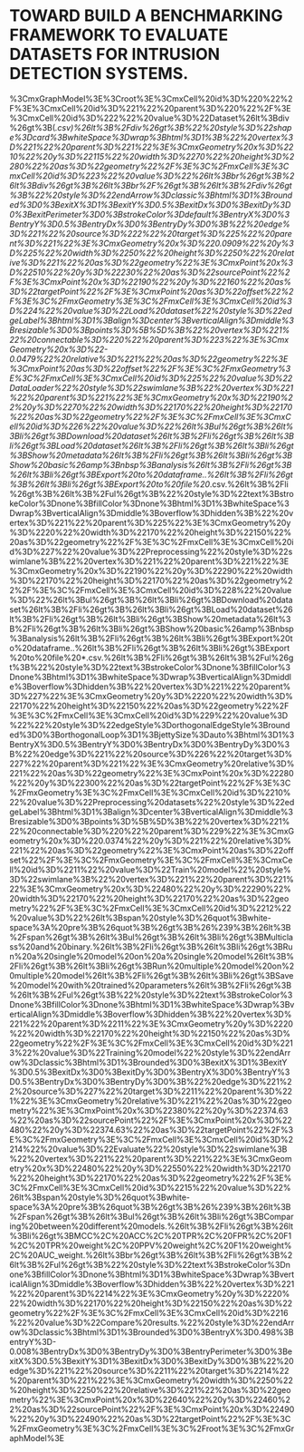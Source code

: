 # TOWARD BUILD A BENCHMARKING FRAMEWORK TO EVALUATE DATASETS FOR INTRUSION DETECTION SYSTEMS.
%3CmxGraphModel%3E%3Croot%3E%3CmxCell%20id%3D%220%22%2F%3E%3CmxCell%20id%3D%221%22%20parent%3D%220%22%2F%3E%3CmxCell%20id%3D%222%22%20value%3D%22Dataset%26lt%3Bdiv%26gt%3B(*.csv)%26lt%3B%2Fdiv%26gt%3B%22%20style%3D%22shape%3Dcard%3BwhiteSpace%3Dwrap%3Bhtml%3D1%3B%22%20vertex%3D%221%22%20parent%3D%221%22%3E%3CmxGeometry%20x%3D%2210%22%20y%3D%22115%22%20width%3D%2270%22%20height%3D%2280%22%20as%3D%22geometry%22%2F%3E%3C%2FmxCell%3E%3CmxCell%20id%3D%223%22%20value%3D%22%26lt%3Bbr%26gt%3B%26lt%3Bdiv%26gt%3B%26lt%3Bbr%2F%26gt%3B%26lt%3B%2Fdiv%26gt%3B%22%20style%3D%22endArrow%3Dclassic%3Bhtml%3D1%3Brounded%3D0%3BexitX%3D1%3BexitY%3D0.5%3BexitDx%3D0%3BexitDy%3D0%3BexitPerimeter%3D0%3BstrokeColor%3Ddefault%3BentryX%3D0%3BentryY%3D0.5%3BentryDx%3D0%3BentryDy%3D0%3B%22%20edge%3D%221%22%20source%3D%222%22%20target%3D%225%22%20parent%3D%221%22%3E%3CmxGeometry%20x%3D%220.0909%22%20y%3D%225%22%20width%3D%2250%22%20height%3D%2250%22%20relative%3D%221%22%20as%3D%22geometry%22%3E%3CmxPoint%20x%3D%22510%22%20y%3D%22230%22%20as%3D%22sourcePoint%22%2F%3E%3CmxPoint%20x%3D%22190%22%20y%3D%22160%22%20as%3D%22targetPoint%22%2F%3E%3CmxPoint%20as%3D%22offset%22%2F%3E%3C%2FmxGeometry%3E%3C%2FmxCell%3E%3CmxCell%20id%3D%224%22%20value%3D%22Load%20dataset%22%20style%3D%22edgeLabel%3Bhtml%3D1%3Balign%3Dcenter%3BverticalAlign%3Dmiddle%3Bresizable%3D0%3Bpoints%3D%5B%5D%3B%22%20vertex%3D%221%22%20connectable%3D%220%22%20parent%3D%223%22%3E%3CmxGeometry%20x%3D%22-0.0479%22%20relative%3D%221%22%20as%3D%22geometry%22%3E%3CmxPoint%20as%3D%22offset%22%2F%3E%3C%2FmxGeometry%3E%3C%2FmxCell%3E%3CmxCell%20id%3D%225%22%20value%3D%22DataLoader%22%20style%3D%22swimlane%3B%22%20vertex%3D%221%22%20parent%3D%221%22%3E%3CmxGeometry%20x%3D%22190%22%20y%3D%2270%22%20width%3D%22170%22%20height%3D%22170%22%20as%3D%22geometry%22%2F%3E%3C%2FmxCell%3E%3CmxCell%20id%3D%226%22%20value%3D%22%26lt%3Bul%26gt%3B%26lt%3Bli%26gt%3BDownload%20dataset%26lt%3B%2Fli%26gt%3B%26lt%3Bli%26gt%3BLoad%20dataset%26lt%3B%2Fli%26gt%3B%26lt%3Bli%26gt%3BShow%20metadata%26lt%3B%2Fli%26gt%3B%26lt%3Bli%26gt%3BShow%20basic%26amp%3Bnbsp%3Banalysis%26lt%3B%2Fli%26gt%3B%26lt%3Bli%26gt%3BExport%20to%20dataframe..%26lt%3B%2Fli%26gt%3B%26lt%3Bli%26gt%3BExport%20to%20file%20*.csv.%26lt%3B%2Fli%26gt%3B%26lt%3B%2Ful%26gt%3B%22%20style%3D%22text%3BstrokeColor%3Dnone%3BfillColor%3Dnone%3Bhtml%3D1%3BwhiteSpace%3Dwrap%3BverticalAlign%3Dmiddle%3Boverflow%3Dhidden%3B%22%20vertex%3D%221%22%20parent%3D%225%22%3E%3CmxGeometry%20y%3D%2220%22%20width%3D%22170%22%20height%3D%22150%22%20as%3D%22geometry%22%2F%3E%3C%2FmxCell%3E%3CmxCell%20id%3D%227%22%20value%3D%22Preprocessing%22%20style%3D%22swimlane%3B%22%20vertex%3D%221%22%20parent%3D%221%22%3E%3CmxGeometry%20x%3D%22190%22%20y%3D%22290%22%20width%3D%22170%22%20height%3D%22170%22%20as%3D%22geometry%22%2F%3E%3C%2FmxCell%3E%3CmxCell%20id%3D%228%22%20value%3D%22%26lt%3Bul%26gt%3B%26lt%3Bli%26gt%3BDownload%20dataset%26lt%3B%2Fli%26gt%3B%26lt%3Bli%26gt%3BLoad%20dataset%26lt%3B%2Fli%26gt%3B%26lt%3Bli%26gt%3BShow%20metadata%26lt%3B%2Fli%26gt%3B%26lt%3Bli%26gt%3BShow%20basic%26amp%3Bnbsp%3Banalysis%26lt%3B%2Fli%26gt%3B%26lt%3Bli%26gt%3BExport%20to%20dataframe..%26lt%3B%2Fli%26gt%3B%26lt%3Bli%26gt%3BExport%20to%20file%20*.csv.%26lt%3B%2Fli%26gt%3B%26lt%3B%2Ful%26gt%3B%22%20style%3D%22text%3BstrokeColor%3Dnone%3BfillColor%3Dnone%3Bhtml%3D1%3BwhiteSpace%3Dwrap%3BverticalAlign%3Dmiddle%3Boverflow%3Dhidden%3B%22%20vertex%3D%221%22%20parent%3D%227%22%3E%3CmxGeometry%20y%3D%2220%22%20width%3D%22170%22%20height%3D%22150%22%20as%3D%22geometry%22%2F%3E%3C%2FmxCell%3E%3CmxCell%20id%3D%229%22%20value%3D%22%22%20style%3D%22edgeStyle%3DorthogonalEdgeStyle%3Brounded%3D0%3BorthogonalLoop%3D1%3BjettySize%3Dauto%3Bhtml%3D1%3BentryX%3D0.5%3BentryY%3D0%3BentryDx%3D0%3BentryDy%3D0%3B%22%20edge%3D%221%22%20source%3D%226%22%20target%3D%227%22%20parent%3D%221%22%3E%3CmxGeometry%20relative%3D%221%22%20as%3D%22geometry%22%3E%3CmxPoint%20x%3D%22280%22%20y%3D%22300%22%20as%3D%22targetPoint%22%2F%3E%3C%2FmxGeometry%3E%3C%2FmxCell%3E%3CmxCell%20id%3D%2210%22%20value%3D%22Preprocessing%20datasets%22%20style%3D%22edgeLabel%3Bhtml%3D1%3Balign%3Dcenter%3BverticalAlign%3Dmiddle%3Bresizable%3D0%3Bpoints%3D%5B%5D%3B%22%20vertex%3D%221%22%20connectable%3D%220%22%20parent%3D%229%22%3E%3CmxGeometry%20x%3D%220.0374%22%20y%3D%221%22%20relative%3D%221%22%20as%3D%22geometry%22%3E%3CmxPoint%20as%3D%22offset%22%2F%3E%3C%2FmxGeometry%3E%3C%2FmxCell%3E%3CmxCell%20id%3D%2211%22%20value%3D%22Train%20model%22%20style%3D%22swimlane%3B%22%20vertex%3D%221%22%20parent%3D%221%22%3E%3CmxGeometry%20x%3D%22480%22%20y%3D%22290%22%20width%3D%22170%22%20height%3D%22170%22%20as%3D%22geometry%22%2F%3E%3C%2FmxCell%3E%3CmxCell%20id%3D%2212%22%20value%3D%22%26lt%3Bspan%20style%3D%26quot%3Bwhite-space%3A%20pre%3B%26quot%3B%26gt%3B%26%239%3B%26lt%3B%2Fspan%26gt%3B%26lt%3Bul%26gt%3B%26lt%3Bli%26gt%3BMulticlass%20and%20binary.%26lt%3B%2Fli%26gt%3B%26lt%3Bli%26gt%3BRun%20a%20single%20model%20on%20a%20single%20model%26lt%3B%2Fli%26gt%3B%26lt%3Bli%26gt%3BRun%20multiple%20model%20on%20multiple%20model%26lt%3B%2Fli%26gt%3B%26lt%3Bli%26gt%3BSave%20model%20with%20trained%20parameters%26lt%3B%2Fli%26gt%3B%26lt%3B%2Ful%26gt%3B%22%20style%3D%22text%3BstrokeColor%3Dnone%3BfillColor%3Dnone%3Bhtml%3D1%3BwhiteSpace%3Dwrap%3BverticalAlign%3Dmiddle%3Boverflow%3Dhidden%3B%22%20vertex%3D%221%22%20parent%3D%2211%22%3E%3CmxGeometry%20y%3D%2220%22%20width%3D%22170%22%20height%3D%22150%22%20as%3D%22geometry%22%2F%3E%3C%2FmxCell%3E%3CmxCell%20id%3D%2213%22%20value%3D%22Training%20model%22%20style%3D%22endArrow%3Dclassic%3Bhtml%3D1%3Brounded%3D0%3BexitX%3D1%3BexitY%3D0.5%3BexitDx%3D0%3BexitDy%3D0%3BentryX%3D0%3BentryY%3D0.5%3BentryDx%3D0%3BentryDy%3D0%3B%22%20edge%3D%221%22%20source%3D%227%22%20target%3D%2211%22%20parent%3D%221%22%3E%3CmxGeometry%20relative%3D%221%22%20as%3D%22geometry%22%3E%3CmxPoint%20x%3D%22380%22%20y%3D%22374.63%22%20as%3D%22sourcePoint%22%2F%3E%3CmxPoint%20x%3D%22480%22%20y%3D%22374.63%22%20as%3D%22targetPoint%22%2F%3E%3C%2FmxGeometry%3E%3C%2FmxCell%3E%3CmxCell%20id%3D%2214%22%20value%3D%22Evaluate%22%20style%3D%22swimlane%3B%22%20vertex%3D%221%22%20parent%3D%221%22%3E%3CmxGeometry%20x%3D%22480%22%20y%3D%22550%22%20width%3D%22170%22%20height%3D%22170%22%20as%3D%22geometry%22%2F%3E%3C%2FmxCell%3E%3CmxCell%20id%3D%2215%22%20value%3D%22%26lt%3Bspan%20style%3D%26quot%3Bwhite-space%3A%20pre%3B%26quot%3B%26gt%3B%26%239%3B%26lt%3B%2Fspan%26gt%3B%26lt%3Bul%26gt%3B%26lt%3Bli%26gt%3BComparing%20between%20different%20models.%26lt%3B%2Fli%26gt%3B%26lt%3Bli%26gt%3BMCC%2C%20ACC%2C%20TPR%2C%20FPR%2C%20F1%2C%20TPR%20weight%2C%20PPV%20weight%2C%20F1%20weight%2C%20AUC_weight.%26lt%3Bbr%26gt%3B%26lt%3B%2Fli%26gt%3B%26lt%3B%2Ful%26gt%3B%22%20style%3D%22text%3BstrokeColor%3Dnone%3BfillColor%3Dnone%3Bhtml%3D1%3BwhiteSpace%3Dwrap%3BverticalAlign%3Dmiddle%3Boverflow%3Dhidden%3B%22%20vertex%3D%221%22%20parent%3D%2214%22%3E%3CmxGeometry%20y%3D%2220%22%20width%3D%22170%22%20height%3D%22150%22%20as%3D%22geometry%22%2F%3E%3C%2FmxCell%3E%3CmxCell%20id%3D%2216%22%20value%3D%22Compare%20results.%22%20style%3D%22endArrow%3Dclassic%3Bhtml%3D1%3Brounded%3D0%3BentryX%3D0.498%3BentryY%3D-0.008%3BentryDx%3D0%3BentryDy%3D0%3BentryPerimeter%3D0%3BexitX%3D0.5%3BexitY%3D1%3BexitDx%3D0%3BexitDy%3D0%3B%22%20edge%3D%221%22%20source%3D%2211%22%20target%3D%2214%22%20parent%3D%221%22%3E%3CmxGeometry%20width%3D%2250%22%20height%3D%2250%22%20relative%3D%221%22%20as%3D%22geometry%22%3E%3CmxPoint%20x%3D%22640%22%20y%3D%22460%22%20as%3D%22sourcePoint%22%2F%3E%3CmxPoint%20x%3D%22490%22%20y%3D%22490%22%20as%3D%22targetPoint%22%2F%3E%3C%2FmxGeometry%3E%3C%2FmxCell%3E%3C%2Froot%3E%3C%2FmxGraphModel%3E
